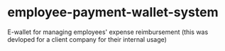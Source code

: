 # employee-payment-wallet-system
 E-wallet for managing employees' expense reimbursement (this was devloped for a client company for their internal usage)
